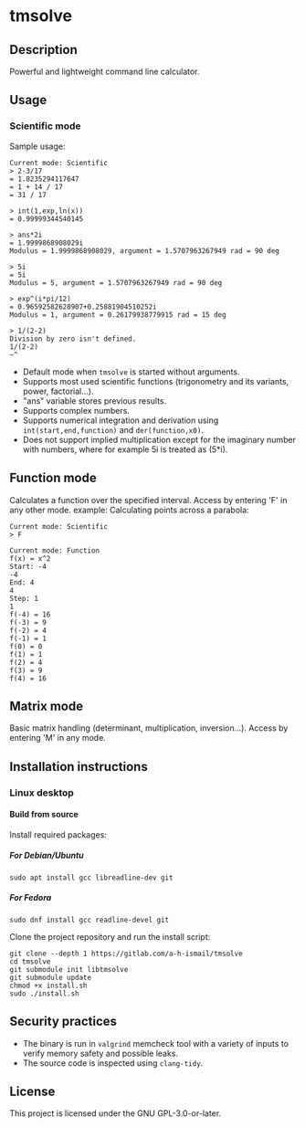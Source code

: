 # tmsolve

## Description

Powerful and lightweight command line calculator.

## Usage

### Scientific mode

Sample usage:

```
Current mode: Scientific
> 2-3/17
= 1.8235294117647
= 1 + 14 / 17
= 31 / 17

> int(1,exp,ln(x))
= 0.99999344540145

> ans*2i
= 1.9999868908029i
Modulus = 1.9999868908029, argument = 1.5707963267949 rad = 90 deg

> 5i
= 5i
Modulus = 5, argument = 1.5707963267949 rad = 90 deg

> exp^(i*pi/12)
= 0.96592582628907+0.25881904510252i
Modulus = 1, argument = 0.26179938779915 rad = 15 deg

> 1/(2-2)
Division by zero isn't defined.
1/(2-2)
~^
```

- Default mode when `tmsolve` is started without arguments.
- Supports most used scientific functions (trigonometry and its variants, power, factorial...).
- "ans" variable stores previous results.
- Supports complex numbers.
- Supports numerical integration and derivation using `int(start,end,function)` and `der(function,x0)`.
- Does not support implied multiplication except for the imaginary number with numbers, where for example 5i is treated as (5*i).

## Function mode

Calculates a function over the specified interval. Access by entering 'F' in any other mode.
example: Calculating points across a parabola:

```
Current mode: Scientific
> F

Current mode: Function
f(x) = x^2
Start: -4
-4
End: 4
4
Step: 1
1
f(-4) = 16
f(-3) = 9
f(-2) = 4
f(-1) = 1
f(0) = 0
f(1) = 1
f(2) = 4
f(3) = 9
f(4) = 16
```

## Matrix mode

Basic matrix handling (determinant, multiplication, inversion...). Access by entering 'M' in any mode.


## Installation instructions

### Linux desktop

#### Build from source

Install required packages:

##### For Debian/Ubuntu

`sudo apt install gcc libreadline-dev git`

##### For Fedora

`sudo dnf install gcc readline-devel git`

Clone the project repository and run the install script:

```
git clone --depth 1 https://gitlab.com/a-h-ismail/tmsolve
cd tmsolve
git submodule init libtmsolve
git submodule update
chmod +x install.sh
sudo ./install.sh
```

## Security practices

- The binary is run in `valgrind` memcheck tool with a variety of inputs to verify memory safety and possible leaks.
- The source code is inspected using `clang-tidy`.

## License

This project is licensed under the GNU GPL-3.0-or-later.
